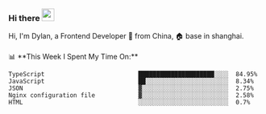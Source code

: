 ### Hi there <img src="https://media.giphy.com/media/hvRJCLFzcasrR4ia7z/giphy.gif" width="25px">

<!-- ![visitors](https://visitor-badge.glitch.me/badge?page_id=dislfyer.dislfyer) --!>

Hi, I'm Dylan, a Frontend Developer 🚀 from China, 🏠 base in shanghai.
<br/>
<br/>

📊 **This Week I Spent My Time On:**


<!--START_SECTION:waka-->

```text
TypeScript                          █████████████████████░░░░  84.95%
JavaScript                          ██░░░░░░░░░░░░░░░░░░░░░░░  8.34%
JSON                                ▓░░░░░░░░░░░░░░░░░░░░░░░░  2.75%
Nginx configuration file            ▓░░░░░░░░░░░░░░░░░░░░░░░░  2.58%
HTML                                ░░░░░░░░░░░░░░░░░░░░░░░░░  0.7%
```

<!--END_SECTION:waka-->

<!--
**About Me:**
 -->
